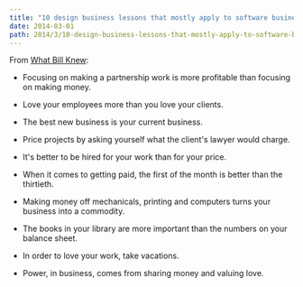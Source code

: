 ```yaml
---
title: "10 design business lessons that mostly apply to software business too"
date: 2014-03-01
path: 2014/3/10-design-business-lessons-that-mostly-apply-to-software-business-too
---
```


From [What Bill Knew](http://observatory.designobserver.com/feature/what-bill-knew/38338/):

- Focusing on making a partnership work is more profitable than focusing on making money.

- Love your employees more than you love your clients. 

- The best new business is your current business.

- Price projects by asking yourself what the client's lawyer would charge.

- It's better to be hired for your work than for your price. 

- When it comes to getting paid, the first of the month is better than the thirtieth. 

- Making money off mechanicals, printing and computers turns your business into a commodity. 

- The books in your library are more important than the numbers on your balance sheet. 

- In order to love your work, take vacations.

- Power, in business, comes from sharing money and valuing love. 